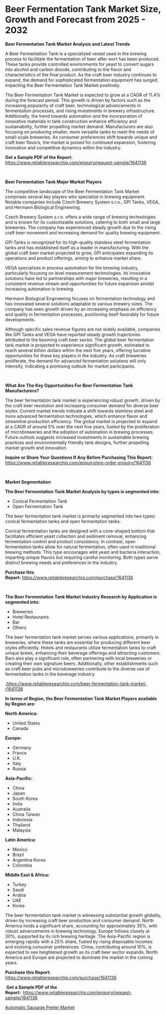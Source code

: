 <p><h1>Beer Fermentation Tank Market Size, Growth and Forecast from 2025 - 2032</h1></p><p><strong>Beer Fermentation Tank Market Analysis and Latest Trends</strong></p>
<p><p>A Beer Fermentation Tank is a specialized vessel used in the brewing process to facilitate the fermentation of beer after wort has been produced. These tanks provide controlled environments for yeast to convert sugars into alcohol and carbon dioxide, contributing to the flavor and characteristics of the final product. As the craft beer industry continues to expand, the demand for sophisticated fermentation equipment has surged, impacting the Beer Fermentation Tank Market positively.</p><p>The Beer Fermentation Tank Market is expected to grow at a CAGR of 11.4% during the forecast period. This growth is driven by factors such as the increasing popularity of craft beer, technological advancements in fermentation processes, and rising investments in brewery infrastructure. Additionally, the trend towards automation and the incorporation of innovative materials in tank construction enhance efficiency and sustainability, further propelling market demand. Manufacturers are also focusing on producing smaller, more versatile tanks to meet the needs of small-scale breweries. As consumer preferences shift towards unique and craft beer flavors, the market is poised for continued expansion, fostering innovation and competitive dynamics within the industry.</p></p>
<p><strong>Get a Sample PDF of the Report:&nbsp;</strong> <a href="https://www.reliableresearchiq.com/enquiry/request-sample/1641136?utm_campaign=2515&utm_medium=2&utm_source=Github&utm_content=ia&utm_term=22022025&utm_id=beer-fermentation-tank">https://www.reliableresearchiq.com/enquiry/request-sample/1641136</a></p>
<p>&nbsp;</p>
<p><strong>Beer Fermentation Tank Major Market Players</strong></p>
<p><p>The competitive landscape of the Beer Fermentation Tank Market comprises several key players who specialize in brewing equipment. Notable companies include Czech Brewery System s.r.o., GPI Tanks, VEGA, and Hermann Biological Engineering. </p><p>Czech Brewery System s.r.o. offers a wide range of brewing technologies and is known for its customizable solutions, catering to both small and large breweries. The company has experienced steady growth due to the rising craft beer movement and increasing demand for quality brewing equipment. </p><p>GPI Tanks is recognized for its high-quality stainless steel fermentation tanks and has established itself as a leader in manufacturing. With the global craft beer market projected to grow, GPI anticipates expanding its operations and product offerings, aiming to enhance market share.</p><p>VEGA specializes in process automation for the brewing industry, particularly focusing on level measurement technologies. Its innovative solutions have led to partnerships with major breweries, resulting in a consistent revenue stream and opportunities for future expansion amidst increasing automation in brewing.</p><p>Hermann Biological Engineering focuses on fermentation technology and has innovated several solutions adaptable to various brewery sizes. The company has seen growth driven by an increasing emphasis on efficiency and quality in fermentation processes, positioning itself favorably for future developments.</p><p>Although specific sales revenue figures are not widely available, companies like GPI Tanks and VEGA have reported steady growth trajectories attributed to the booming craft beer sector. The global beer fermentation tank market is projected to experience significant growth, estimated to reach several billion dollars within the next five years, offering lucrative opportunities for these key players in the industry. As craft breweries proliferate, the demand for advanced fermentation solutions will only intensify, indicating a promising outlook for market participants.</p></p>
<p>&nbsp;</p>
<p><strong>What Are The Key Opportunities For Beer Fermentation Tank Manufacturers?</strong></p>
<p><p>The beer fermentation tank market is experiencing robust growth, driven by the craft beer revolution and increasing consumer demand for diverse beer styles. Current market trends indicate a shift towards stainless steel and more advanced fermentation technologies, which enhance flavor and streamline production efficiency. The global market is projected to expand at a CAGR of around 5% over the next five years, fueled by the proliferation of microbreweries and the adoption of automation in brewing processes. Future outlook suggests increased investments in sustainable brewing practices and environmentally friendly tank designs, further propelling market growth and innovation.</p></p>
<p><strong>Inquire or Share Your Questions If Any Before Purchasing This Report:</strong> <a href="https://www.reliableresearchiq.com/enquiry/pre-order-enquiry/1641136?utm_campaign=2515&utm_medium=2&utm_source=Github&utm_content=ia&utm_term=22022025&utm_id=beer-fermentation-tank">https://www.reliableresearchiq.com/enquiry/pre-order-enquiry/1641136</a></p>
<p>&nbsp;</p>
<p><strong>Market Segmentation</strong></p>
<p><strong>The Beer Fermentation Tank Market Analysis by types is segmented into:</strong></p>
<p><ul><li>Conical Fermentation Tank</li><li>Open Fermentation Tank</li></ul></p>
<p><p>The beer fermentation tank market is primarily segmented into two types: conical fermentation tanks and open fermentation tanks. </p><p>Conical fermentation tanks are designed with a cone-shaped bottom that facilitates efficient yeast collection and sediment removal, enhancing fermentation control and product consistency. In contrast, open fermentation tanks allow for natural fermentation, often used in traditional brewing methods. This type encourages wild yeast and bacteria interaction, imparting unique flavors but requiring careful monitoring. Both types serve distinct brewing needs and preferences in the industry.</p></p>
<p><strong>Purchase this Report:&nbsp;</strong><a href="https://www.reliableresearchiq.com/purchase/1641136?utm_campaign=2515&utm_medium=2&utm_source=Github&utm_content=ia&utm_term=22022025&utm_id=beer-fermentation-tank">https://www.reliableresearchiq.com/purchase/1641136</a></p>
<p>&nbsp;</p>
<p><strong>The Beer Fermentation Tank Market Industry Research by Application is segmented into:</strong></p>
<p><ul><li>Breweries</li><li>Hotel Restaurants</li><li>Bar</li><li>Others</li></ul></p>
<p><p>The beer fermentation tank market serves various applications, primarily in breweries, where these tanks are essential for producing different beer styles efficiently. Hotels and restaurants utilize fermentation tanks to craft unique brews, enhancing their beverage offerings and attracting customers. Bars also play a significant role, often partnering with local breweries or creating their own signature beers. Additionally, other establishments such as craft beer pubs and microbreweries contribute to the diverse use of fermentation tanks in the beverage industry.</p></p>
<p><a href="https://www.reliableresearchiq.com/beer-fermentation-tank-market-r1641136?utm_campaign=2515&utm_medium=2&utm_source=Github&utm_content=ia&utm_term=22022025&utm_id=beer-fermentation-tank">&nbsp;https://www.reliableresearchiq.com/beer-fermentation-tank-market-r1641136</a></p>
<p><strong>In terms of Region, the Beer Fermentation Tank Market Players available by Region are:</strong></p>
<p>
    <p> <strong> North America: </strong>
        <ul>
            <li>United States</li>
            <li>Canada</li>
        </ul>
        </p> 
    <p> <strong> Europe: </strong>
        <ul>
            <li>Germany</li>
            <li>France</li>
            <li>U.K.</li>
            <li>Italy</li>
            <li>Russia</li>
        </ul>
        </p> 
    <p> <strong> Asia-Pacific: </strong>
        <ul>
            <li>China</li>
            <li>Japan</li>
            <li>South Korea</li>
            <li>India</li>
            <li>Australia</li>
            <li>China Taiwan</li>
            <li>Indonesia</li>
            <li>Thailand</li>
            <li>Malaysia</li>
        </ul>
        </p> 
    <p> <strong> Latin America: </strong>
        <ul>
            <li>Mexico</li>
            <li>Brazil</li>
            <li>Argentina Korea</li>
            <li>Colombia</li>
        </ul>
        </p> 
    <p> <strong> Middle East & Africa: </strong>
        <ul>
            <li>Turkey</li>
            <li>Saudi</li>
            <li>Arabia</li>
            <li>UAE</li>
            <li>Korea</li>
        </ul>
    </p>
    </p>
<p><p>The beer fermentation tank market is witnessing substantial growth globally, driven by increasing craft beer production and consumer demand. North America holds a significant share, accounting for approximately 35%, with robust advancements in brewing technology. Europe follows closely at 30%, supported by its rich brewing heritage. The Asia-Pacific region is emerging rapidly with a 25% share, fueled by rising disposable incomes and evolving consumer preferences. China, contributing around 10%, is expected to see heightened growth as its craft beer sector expands. North America and Europe are projected to dominate the market in the coming years.</p></p>
<p><strong>Purchase this Report: </strong><a href="https://www.reliableresearchiq.com/purchase/1641136?utm_campaign=2515&utm_medium=2&utm_source=Github&utm_content=ia&utm_term=22022025&utm_id=beer-fermentation-tank">https://www.reliableresearchiq.com/purchase/1641136</a></p>
<p>&nbsp;<strong>Get a Sample PDF of the Report:&nbsp;&nbsp;</strong><a href="https://www.reliableresearchiq.com/enquiry/request-sample/1641136?utm_campaign=2515&utm_medium=2&utm_source=Github&utm_content=ia&utm_term=22022025&utm_id=beer-fermentation-tank">https://www.reliableresearchiq.com/enquiry/request-sample/1641136</a></p>
<p><strong></strong></p>
<p><p><a href="https://github.com/waverlyam689/Market-Research-Report-List-1/blob/main/automatic-sausage-peeler-market.md?utm_campaign=2515&utm_medium=2&utm_source=Github&utm_content=ia&utm_term=22022025&utm_id=beer-fermentation-tank">Automatic Sausage Peeler Market</a></p></p>